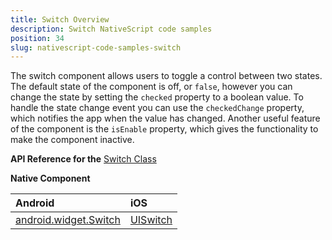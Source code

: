 ```yaml
---
title: Switch Overview
description: Switch NativeScript code samples
position: 34
slug: nativescript-code-samples-switch
---
```

The switch component allows users to toggle a control between two states.
The default state of the component is off, or `false`, however you can change the state by setting the `checked` property to a boolean value.
To handle the state change event you can use the `checkedChange` property, which notifies the app when the value has changed.
Another useful feature of the component is the `isEnable` property, which gives the functionality to make the component inactive.

**API Reference for the** [Switch Class](http://docs.nativescript.org/api-reference/modules/_ui_switch_.html)

**Native Component**

| Android               | iOS      |
|:----------------------|:---------|
| [android.widget.Switch](http://developer.android.com/reference/android/widget/Switch.html) | [UISwitch](https://developer.apple.com/library/ios/documentation/UIKit/Reference/UISwitch_Class/) |

